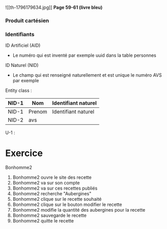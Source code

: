 ![[th-1796179634.jpg]]
**Page 59-61 (livre bleu)**

### Produit cartésien

### Identifiants
ID Artificiel (AID)
- Le numéro qui est inventé par exemple uuid dans la table personnes

ID Naturel (NID)
- Le champ qui est renseigné naturellement et est unique le numéro AVS par exemple

Entity class :

| NID-1 | Nom    | Identifiant naturel |
| ----- | ------ | ------------------- |
| NID-1 | Prenom | Identifiant naturel |
| NID-2 | avs    |                     |
U-1 : 


# Exercice

Bonhomme2
1. Bonhomme2 ouvre le site des recette
2. Bonhomme2 va sur son compte
3. Bonhomme2 va sur ces recettes publiés
4. Bonhomme2 recherche "Aubergines"
5. Bonhomme2 clique sur le recette souhaité
6. Bonhomme2 clique sur le bouton modifier le recette
7. Bonhomme2 modifie la quantité des aubergines pour la recette
8. Bonhomme2 sauvegarde le recette
9. Bonhomme2 quitte le recette